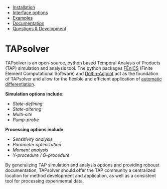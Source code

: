 
* [Installation](https://github.com/medford-group/TAPsolver/tree/master/docs/resources/installation)
* [Interface options](https://github.com/medford-group/TAPsolver/tree/master/docs/resources/interfaceOptions)
* [Examples](https://github.com/medford-group/TAPsolver/tree/master/docs/resources/examples/coAdsorption)
* [Documentation](https://github.com/medford-group/TAPsolver/tree/master/docs/resources/input_file)
* [Questions & Development](https://github.com/medford-group/TAPsolver/tree/master/docs/resources/questionsDiscussion) 

# TAPsolver
TAPsolver is an open-source, python based Temporal Analysis of Products (TAP) simulation and analysis tool. The python packages [FEniCS](https://fenicsproject.org/)  (Finite Element Computational Software) and [Dolfin-Adjoint](http://www.dolfin-adjoint.org/en/latest/) act as the foundation of TAPsolver and allow for the flexible and efficient application of [automatic differentiation](https://towardsdatascience.com/automatic-differentiation-explained-b4ba8e60c2ad). 

**Simulation options include**:

* *State-defining*
* *State-altering*
* *Multi-site* 
* *Pump-probe* 

**Processing options include**:

* *Sensitivity analysis*
* *Parameter optimization*
* *Moment analysis*
* *Y-procedure / G-procedure*

By generalizing TAP simulation and analysis options and providing roboust documentation, TAPsolver should offer the TAP community a centralized location for method development and application, as well as a consistent tool for processing experimental data. 

